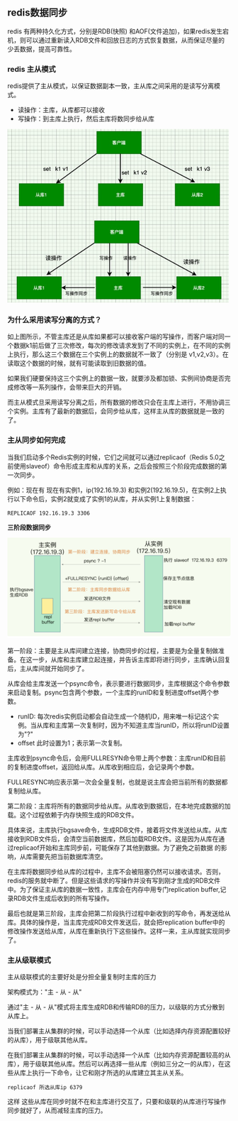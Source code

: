 ## redis数据同步

redis 有两种持久化方式，分别是RDB(快照) 和AOF(文件追加)，如果redis发生宕机，则可以通过重新读入RDB文件和回放日志的方式恢复数据，从而保证尽量的少丢数据，提高可靠性。

### redis 主从模式

redis提供了主从模式，以保证数据副本一致，主从库之间采用的是读写分离模式。

* 读操作：主库，从库都可以接收
* 写操作：到主库上执行，然后主库将数同步给从库

<img src="../img/06/redis-leader-follower.jpg" width="500px">

### 为什么采用读写分离的方式？

如上图所示，不管主库还是从库如果都可以接收客户端的写操作，而客户端对同一个数据k1前后做了三次修改，每次的修改请求发到了不同的实例上，在不同的实例上执行，那么这三个数据在三个实例上的数据就不一致了（分别是 v1,v2,v3）。在读取这个数据的时候，就有可能读取到旧数据的值。

如果我们硬要保持这三个实例上的数据一致，就要涉及都加锁、实例间协商是否完成修改等一系列操作，会带来巨大的开销。

而主从模式旦采用读写分离之后，所有数据的修改只会在主库上进行，不用协调三个实例。主库有了最新的数据后，会同步给从库，这样主从库的数据就是一致的了。

### 主从同步如何完成

当我们启动多个Redis实例的时候，它们之间就可以通过replicaof（Redis 5.0之前使用slaveof）命令形成主库和从库的关系，之后会按照三个阶段完成数据的第一次同步。

例如：现在有 现在有实例1，ip(192.16.19.3) 和实例2(192.16.19.5)，在实例2上执行以下命令后，实例2就变成了实例1的从库，并从实例1上复制数据：
```
REPLICAOF 192.16.19.3 3306
```

**三阶段数据同步**

<img src="../img/06/replica-first.png">

第一阶段：主要是主从库间建立连接，协商同步的过程，主要是为全量复制做准备。在这一步，从库和主库建立起连接，并告诉主库即将进行同步，主库确认回复后，主从库间就开始同步了。

从库会给主库发送一个psync命令，表示要进行数据同步，主库根据这个命令参数来启动复制。psync包含两个参数，一个主库的runID和复制进度offset两个参数。

* runID: 每次redis实例启动都会自动生成一个随机ID，用来唯一标记这个实例。当从库和主库第一次复制时，因为不知道主库当runID，所以将runID设置为"?"
* offset 此时设置为1；表示第一次复制。

主库收到psync命令后，会用FULLRESYN命令带上两个参数：主库runID和目前的复制进度offset，返回给从库。从库收到相应后，会记录两个参数。

FULLRESYNC响应表示第一次会全量复制，也就是说主库会把当前所有的数据都复制给从库。

第二阶段：主库将所有的数据同步给从库。从库收到数据后，在本地完成数据的加载。这个过程依赖于内存快照生成的RDB文件。

具体来说，主库执行bgsave命令，生成RDB文件，接着将文件发送给从库。从库接收到RDB文件后，会清空当前数据库，然后加载RDB文件。这是因为从库在通过replicaof开始和主库同步前，可能保存了其他到数据。为了避免之前数据
的影响，从库需要先把当前数据库清空。

在主库将数据同步给从库的过程中，主库不会被阻塞仍然可以接收请求。否则，redis的服务就中断了。但是这些请求的写操作并没有写到刚才生成的RDB文件中。为了保证主从库的数据一致性，主库会在内存中用专门replication buffer,记录RDB文件生成后收到的所有写操作。

最后也就是第三阶段，主库会把第二阶段执行过程中新收到的写命令，再发送给从库。具体的操作是，当主库完成RDB文件发送后，就会把replication buffer中的修改操作发送给从库，从库在重新执行下这些操作。这样一来，主从库就实现同步了。

### 主从级联模式

主从级联模式的主要好处是分担全量复制时主库的压力

架构模式为："主 - 从 - 从"

通过"主 - 从 - 从"模式将主库生成RDB和传输RDB的压力，以级联的方式分散到从库上。

当我们部署主从集群的时候，可以手动选择一个从库（比如选择内存资源配置较好的从库），用于级联其他从库。

在我们部署主从集群的时候，可以手动选择一个从库（比如内存资源配置较高的从库），用于级联其他从库。然后可以再选择一些从库（例如三分之一的从库），在这些从库上执行一下命令，让它和刚才所选的从库建立其主从关系。
```
replicaof 所选从库ip 6379
```

这样 这些从库在同步时就不在和主库进行交互了，只要和级联的从库进行写操作同步就好了，从而减轻主库的压力。

